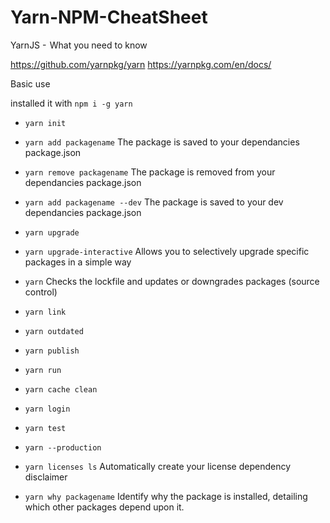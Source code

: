 # Yarn-NPM-CheatSheet
YarnJS -  What you need to know

https://github.com/yarnpkg/yarn
https://yarnpkg.com/en/docs/

Basic use

installed it with `npm i -g yarn`
- `yarn init`
- `yarn add packagename`
The package is saved to your dependancies package.json
- `yarn remove packagename`
The package is removed from your dependancies package.json
- `yarn add packagename --dev`
The package is saved to your dev dependancies package.json
- `yarn upgrade`
- `yarn upgrade-interactive`
Allows you to selectively upgrade specific packages in a simple way
- `yarn`
Checks the lockfile and updates or downgrades packages (source control)

- `yarn link`
- `yarn outdated`
- `yarn publish`
- `yarn run`
- `yarn cache clean`
- `yarn login`
- `yarn test`
- `yarn --production`

- `yarn licenses ls`
Automatically create your license dependency disclaimer
- `yarn why packagename`
Identify why the package is installed, detailing which other packages depend upon it.
